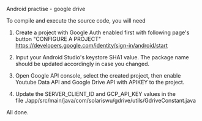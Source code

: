 Android practise - google drive

To compile and execute the source code, you will need 
 
1. Create a project with Google Auth enabled first with following page's button "CONFIGURE A PROJECT"
https://developers.google.com/identity/sign-in/android/start

2. Input your Android Studio's keystore SHA1 value. The package name should be updated accordingly in case you changed.

3. Open Google API console, select the created project, then enable Youtube Data API and Google Drive API with APIKEY to the project.

4. Update the SERVER_CLIENT_ID and GCP_API_KEY values in the file ./app/src/main/java/com/solariswu/gdrive/utils/GdriveConstant.java

All done.


